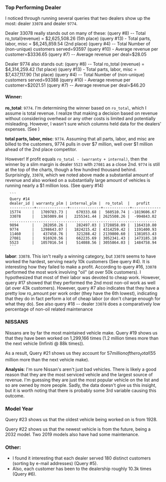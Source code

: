 ### Top Performing Dealer
  I noticed through running several queries that two dealers show up the most: dealer `33078` and dealer `9774`.

  Dealer 33078 really stands out on many of these:
    (query #8) -- Total ro_total(revenue) = $2,625,508.26 (5th place)
    (query #13) - Total parts, labor, misc = $6,245,859.54 (2nd place)
    (query #4) -- Total Number of (non-unique) customers served=93597
    (query #10) - Average revenue per customer=$3336.65
    (query #7) -- Average revenue per deal=$28.05

  Dealer 9774 also stands out:
    (query #8) -- Total ro_total (revenue) = $4,314,259.42 (1st place)
    (query #13) - Total parts, labor, misc = $7,437,117.90 (1st place)
    (query #4) -- Total Number of (non-unique) customers served=93388
    (query #10) - Average revenue per customer=$2021.51
    (query #7) -- Average revenue per deal=$46.20

#### Winner:
   
   **ro_total**: `9774`. I'm determining the winner based on `ro_total`, which I assume is total revenue. I realize that making a decision based on revenue without considering overhead or any other costs is limited and potentially misleading. However, I wasn't sure which columns held data for the dealers' expenses. (See )

   **total parts, labor, misc**: `9774`. Assuming that all parts, labor, and misc are billed to the customers, 9774 pulls in over $7 million, well over $1 million ahead of the 2nd place competitor.

   However! If profit equals `ro_total - (warranty + internal)`, then the winner by a slim margin is dealer `5523` with `27081` as a close 2nd. `9774` is still at the top of the charts, though a few hundred thousand behind. Surprisingly, `33078`, which we noted above made a substantial amount of revenue and also worked on a substantially large amount of vehicles is running nearly a $1 million loss. (See query #14)
    

      ```
      Query #14
      dealer_id | warranty_plm | internal_plm |  ro_total  |   profit
      -----------+--------------+--------------+------------+-------------
      15774     |   1709783.73 |    670333.68 |  560510.74 | -1819606.67
      33078     |   1365009.84 |   2255341.44 | 2625508.26 |  -994843.02
      ..................................................................
      9894      |    282050.26 |    282497.03 | 1728858.09 |  1164310.80
      9774      |   1298643.07 |   1824215.42 | 4314259.42 |  1191400.93
      11460     |    437458.76 |    321288.42 | 2139800.60 |  1381053.43
      27081     |    916920.56 |    662235.69 | 3052341.43 |  1473185.18
      5523      |   1057016.54 |    514088.56 | 3055864.03 |  1484758.94
      ```

   **labor**: `33078`. This isn't really a winning category, but `33078` seems to have worked the hardest, serving nearly 10k customers (See query #4). It is interesting how they failed to make a profit. According to query #16, `33078` performed the most work involving "oil" (at over 50k customers). I hypothesized that most of their labor was devoted to cheap work. However, query #17 showed that they performed the 2nd most non-oil work as well (at over 43k customers). However, query #7 also indicates that they have a pretty low ro_amount per work order (they have the 6th lowest), indicating that they do in fact perform a lot of cheap labor (or don't charge enough for what they do). See also query #18 -- dealer `33078` does a comparatively low percentage of non-oil related maintenance

### NISSANS
  Nissans are by far the most maintained vehicle make. Query #19 shows us that they have been worked on 1,299,166 times (1.2 million times more than the next vehicle (Infiniti @ 88k times)).

  As a result, Query #21 shows us they account for $57 million of the ro_total ($55 million more than the next vehicle make).

  **Analysis**: I'm sure Nissan's aren't just bad vehicles. There is likely a good reason that they are the most serviced vehicle and the largest source of revenue. I'm guessing they are just the most popular vehicle on the list and so are owned by more people. Sadly, the data doesn't give us this insight, but it is worth noting that there is probably some 3rd variable causing this outcome.


### Model Year
  Query #23 shows us that the oldest vehicle being worked on is from 1928.
  
  Query #22 shows us that the newest vehicle is from the future, being a 2032 model. Two 2019 models also have had some maintenance.

### Other:
  - I found it interesting that each dealer served 180 distinct customers (sorting by e-mail addresses) (Query #5).
  - Also, each customer has been to the dealership roughly 10.3k times (Query #6).
